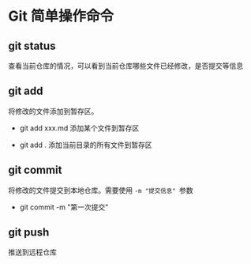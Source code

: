 # Git 简单操作命令

## git status
查看当前仓库的情况，可以看到当前仓库哪些文件已经修改，是否提交等信息

## git add
将修改的文件添加到暂存区。

+ git add xxx.md 
添加某个文件到暂存区

+ git add .
添加当前目录的所有文件到暂存区

## git commit
将修改的文件提交到本地仓库。需要使用 ```-m "提交信息" ```参数

+ git commit -m "第一次提交"

## git push
推送到远程仓库

